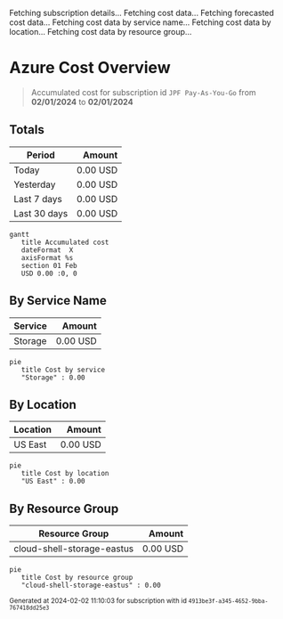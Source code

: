 Fetching subscription details...
Fetching cost data...
Fetching forecasted cost data...
Fetching cost data by service name...
Fetching cost data by location...
Fetching cost data by resource group...
# Azure Cost Overview

> Accumulated cost for subscription id `JPF Pay-As-You-Go` from **02/01/2024** to **02/01/2024**

## Totals

|Period|Amount|
|---|---:|
|Today|0.00 USD|
|Yesterday|0.00 USD|
|Last 7 days|0.00 USD|
|Last 30 days|0.00 USD|

```mermaid
gantt
   title Accumulated cost
   dateFormat  X
   axisFormat %s
   section 01 Feb
   USD 0.00 :0, 0
```

## By Service Name

|Service|Amount|
|---|---:|
|Storage|0.00 USD|

```mermaid
pie
   title Cost by service
   "Storage" : 0.00
```

## By Location

|Location|Amount|
|---|---:|
|US East|0.00 USD|

```mermaid
pie
   title Cost by location
   "US East" : 0.00
```

## By Resource Group

|Resource Group|Amount|
|---|---:|
|cloud-shell-storage-eastus|0.00 USD|

```mermaid
pie
   title Cost by resource group
   "cloud-shell-storage-eastus" : 0.00
```

<sup>Generated at 2024-02-02 11:10:03 for subscription with id `4913be3f-a345-4652-9bba-767418dd25e3`</sup>

